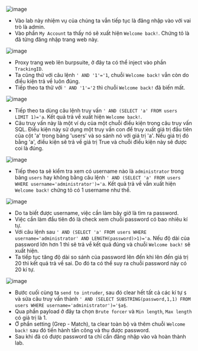 ![image](https://user-images.githubusercontent.com/125866921/233824982-3d27fffb-e8e7-4a7b-9027-8ca761f18f2d.png)

  - Vào lab này nhiệm vụ của chúng ta vẫn tiếp tục là đăng nhập vào với vai trò là admin.  
  - Vào phần ``My Account`` ta thấy nó sẽ xuất hiện ``Welcome back!``. Chứng tỏ là đã từng đăng nhập trang web này.  

![image](https://user-images.githubusercontent.com/125866921/233825103-d5fb841a-4cf2-4ea7-9e6e-6707e9d8e8b2.png)

  - Proxy trang web lên burpsuite, ở đây ta có thể inject vào phần ``TrackingID``.
  - Ta cũng thử với câu lệnh ``' AND '1'='1``, chuỗi ``Welcome back!`` vẫn còn do điều kiện trả về luôn đúng.
  - Tiếp theo ta thử với ``' AND '1'='2`` thì chuỗi ``Welcome back!`` đã biến mất.  

![image](https://user-images.githubusercontent.com/125866921/233825202-b4a767fa-1a7b-40bd-ae63-caa866ffa0eb.png)

  - Tiếp theo ta dùng câu lệnh truy vấn ``' AND (SELECT 'a' FROM users LIMIT 1)='a``. Kết quả trả về xuất hiện ``Welcome back!``.  
  - Câu truy vấn này là một ví dụ của một chuỗi điều kiện trong câu truy vấn SQL. Điều kiện này sử dụng một truy vấn con để truy xuất giá trị đầu tiên của cột 'a' trong bảng 'users' và so sánh nó với giá trị 'a'. Nếu giá trị đó bằng 'a', điều kiện sẽ trả về giá trị True và chuỗi điều kiện này sẽ được coi là đúng.  

![image](https://user-images.githubusercontent.com/125866921/233825390-524b5017-96cc-4956-ace3-f789604797b4.png)

  - Tiếp theo ta sẽ kiểm tra xem có username nào là ``administrator`` trong bảng ``users`` hay không bằng câu lệnh ``' AND (SELECT 'a' FROM users WHERE username='administrator')='a``. Kết quả trả về vẫn xuất hiện ``Welcome back!`` chứng tỏ có 1 username như thế.  

![image](https://user-images.githubusercontent.com/125866921/233825507-83803418-5e23-44e4-8f9c-f349f52a242d.png)

  - Do ta biết được username, việc cần làm bây giờ là tìm ra password.  
  - Việc cần làm đầu tiên đó là check xem chuỗi password có bao nhiêu kí tự.
  - Với câu lệnh sau ``' AND (SELECT 'a' FROM users WHERE username='administrator' AND LENGTH(password)>1)='a``. Nếu độ dài của password lớn hơn 1 thì sẽ trả về kết quả đúng và chuỗi ``Welcome back!`` sẽ xuất hiện.  
  - Ta tiếp tục tăng độ dài so sánh của password lên đến khi lên đến giá trị 20 thì kết quả trả về sai. Do đó ta có thể suy ra chuỗi password này có 20 kí tự.  

![image](https://user-images.githubusercontent.com/125866921/233825727-f6b572a7-cba5-4e11-beab-668268d6db01.png)

  - Bước cuối cùng ta ``send to intruder``, sau đó clear hết tất cả các kí tự ``$`` và sửa câu truy vấn thành ``' AND (SELECT SUBSTRING(password,1,1) FROM users WHERE username='administrator')='§a§``.  
  - Qua phần payload ở đây ta chọn ``Brute forcer`` và ``Min length``, ``Max length`` có giả trị là 1.  
  - Ở phần setting (Grep - Match), ta clear toàn bộ và thêm chuỗi ``Welcome back!`` sau đó tiến hành tấn công và thu được password.  
  - Sau khi đã có được password ta chỉ cần đăng nhập vào và hoàn thành lab.  
